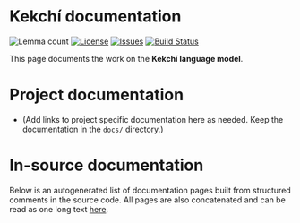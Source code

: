 # Kekchí documentation

![Lemma count](https://img.shields.io/endpoint?url=https%3A%2F%2Fraw.githubusercontent.com%2Fgiellalt%2Flang-kek%2Fgh-pages%2Flemmacount.json)
[![License](https://img.shields.io/github/license/giellalt/lang-kek)](https://github.com/giellalt/lang-kek/blob/main/LICENSE)
[![Issues](https://img.shields.io/github/issues/giellalt/lang-kek)](https://github.com/giellalt/lang-kek/issues)
[![Build Status](https://divvun-tc.giellalt.org/api/github/v1/repository/giellalt/lang-kek/main/badge.svg)](https://github.com/giellalt/lang-kek/actions)

This page documents the work on the **Kekchí language model**. 

# Project documentation

* (Add links to project specific documentation here as needed. Keep the documentation in the `docs/` directory.)

# In-source documentation

Below is an autogenerated list of documentation pages built from structured comments in the source code. All pages are also concatenated and can be read as one long text [here](kek.md).
